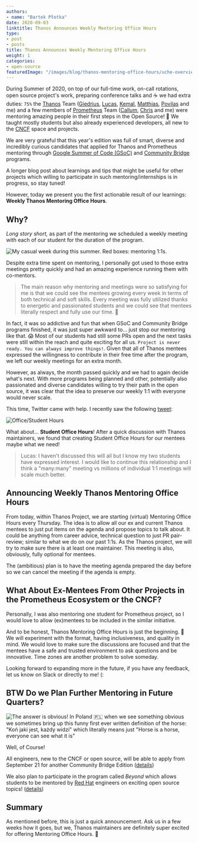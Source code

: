 ```yaml
---
authors:
- name: "Bartek Płotka"
date: 2020-09-03
linktitle: Thanos Announces Weekly Mentoring Office Hours
type:
- post 
- posts
title: Thanos Announces Weekly Mentoring Office Hours
weight: 1
categories:
- open-source
featuredImage: "/images/blog/thanos-mentoring-office-hours/uche-overview.png"
---
```


During Summer of 2020, on top of our full-time work, on-call rotations, open source project's work, preparing conference talks and ☕ we had extra
duties: `75%` the [Thanos](https://thanos.io) Team ([Giedrius](https://giedrius.blog/), [Lucas](https://github.com/squat), [Kemal](https://kakkoyun.me/), 
[Matthias](https://matthiasloibl.com/), [Povilas](https://povilasv.me/) and me) and a few members of [Prometheus](https://prometheus.io) Team ([Callum](https://github.com/cstyan),
[Chris](https://github.com/csmarchbanks) and me) were mentoring amazing people in their first steps in the Open Source! 🎉
We taught mostly students but also already experienced developers, all new to the [CNCF](https://www.cncf.io/) space and projects. 

We are very grateful that this year's edition was full of smart, diverse and incredibly curious candidates that applied for Thanos and Prometheus
mentoring through [Google Summer of Code (GSoC)](https://developers.google.com/open-source/gsoc) and [Community Bridge](https://communitybridge.org/) programs.
 
A longer blog post about learnings and tips that might be useful for other projects which willing to participate in such mentoring/internships is in progress, so stay tuned!
 
However, today we present you the first actionable result of our learnings: **Weekly Thanos Mentoring Office Hours**.
 
## Why?

_Long story short,_ as part of the mentoring we scheduled a weekly meeting with each of our student for the duration of the program.

![My casual week during this summer. Red boxes: mentoring 1:1s.](/images/blog/thanos-mentoring-office-hours/calendar-mentoring.png)

Despite extra time spent on mentoring, I personally got used to those extra meetings pretty quickly and had an amazing experience running them with co-mentors.

> The main reason why mentoring and meetings were so satisfying for me is that we could see the mentees growing every week in terms of both technical and soft skills.
> Every meeting was fully utilized thanks to energetic and passionated students and we could see that mentees literally respect and fully use our time. 🤗

In fact, it was so addictive and fun that when GSoC and Community Bridge programs finished, it was just super awkward to... just stop our mentoring like that. 😱
Most of our students had still some PRs open and the next tasks were still within the reach and quite exciting for all us. `Project is never ready. You can always improve things!`.
Given that all of Thanos mentees expressed the willingness to contribute in their free time after the program, we left our weekly meetings for an extra month.

However, as always, the month passed quickly and we had to again decide what's next. With more programs being planned and other, potentially also passionated and diverse candidates
willing to try their path in the open source, it was clear that the idea to preserve our weekly 1:1 with
everyone would never scale.

This time, Twitter came with help. I recently saw the following [tweet](https://twitter.com/philoso_foster/status/1299426957528985600):

![Office/Student Hours](/images/blog/thanos-mentoring-office-hours/tweet-office-hours.png)

What about... **Student Office Hours**! After a quick discussion with Thanos maintainers, we found that creating Student Office Hours for our mentees maybe what we need! 

> Lucas: I haven't discussed this will all but I know my two students have expressed interest.
> I would like to continue this relationship and I think a "many:many" meeting vs millions of individual 1:1 meetings will
> scale much better. 

## Announcing Weekly Thanos Mentoring Office Hours

From today, within Thanos Project, we are starting (virtual) Mentoring Office Hours every Thursday. The idea is to allow all our ex and current Thanos mentees
to just put items on the agenda and propose topics to talk about. It could be anything from career advice, technical question to just PR pair-review;
similar to what we do on our past 1:1s. As the Thanos project, we will try to make sure there is at least one maintainer. This meeting is also, obviously,
fully optional for mentees.

The (ambitious) plan is to have the meeting agenda prepared the day before so we can cancel the meeting if the agenda is empty. 

## What About Ex-Mentees From Other Projects in the Prometheus Ecosystem or the CNCF?

Personally, I was also mentoring one student for Prometheus project, so I would love to allow (ex)mentees to be included in the similar initiative.

And to be honest, Thanos Mentoring Office Hours is just the beginning. 💪 We will experiment with the format, having inclusiveness, and quality in mind.
We would love to make sure the discussions are focused and that the mentees have a safe and trusted environment to ask questions and be innovative.
Time zones are another problem to solve someday.

Looking forward to expanding more in the future, if you have any feedback, let us know on Slack or directly to me! (: 

## BTW Do we Plan Further Mentoring in Future Quarters?

![The answer is obvious! In Poland 🇵🇱 when we see something obvious we sometimes bring up this funny first ever written definition of the horse: "Koń jaki jest, każdy widzi" which literally means just "Horse is a horse, everyone can see what it is"](/images/blog/thanos-mentoring-office-hours/kon.jpg)

Well, of Course! 

All engineers, new to the CNCF or open source, will be able to apply from September 21 for another Community Bridge Edition ([details](https://github.com/cncf/mentoring/blob/master/communitybridge/2020/q3-q4/README.md))

We also plan to participate in the program called *Beyond* which allows students to be mentored by [Red Hat](http://redhat.com/) engineers on 
exciting open source topics! ([details](https://research.redhat.com/blog/2020/05/24/open-source-development-course-and-devops-methodology/))

## Summary

As mentioned before, this is just a quick announcement. Ask us in a few weeks how it goes, but we, Thanos maintainers are
definitely super excited for offering Mentoring Office Hours. 🤩
